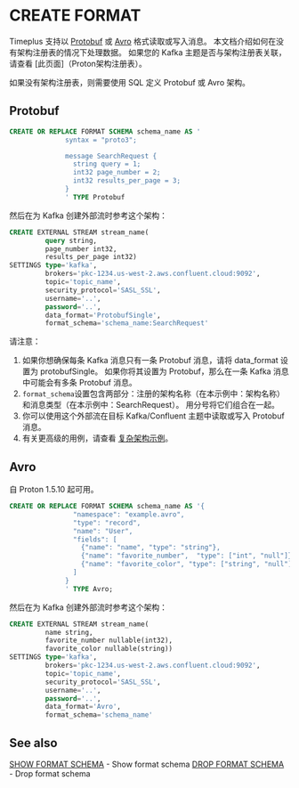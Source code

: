 # CREATE FORMAT

Timeplus 支持以 [Protobuf](https://protobuf.dev/) 或 [Avro](https://avro.apache.org) 格式读取或写入消息。 本文档介绍如何在没有架构注册表的情况下处理数据。 如果您的 Kafka 主题是否与架构注册表关联，请查看 [此页面]（Proton架构注册表）。

如果没有架构注册表，则需要使用 SQL 定义 Protobuf 或 Avro 架构。

## Protobuf

```sql
CREATE OR REPLACE FORMAT SCHEMA schema_name AS '
              syntax = "proto3";

              message SearchRequest {
                string query = 1;
                int32 page_number = 2;
                int32 results_per_page = 3;
              }
              ' TYPE Protobuf
```

然后在为 Kafka 创建外部流时参考这个架构：

```sql
CREATE EXTERNAL STREAM stream_name(
         query string,
         page_number int32,
         results_per_page int32)
SETTINGS type='kafka',
         brokers='pkc-1234.us-west-2.aws.confluent.cloud:9092',
         topic='topic_name',
         security_protocol='SASL_SSL',
         username='..',
         password='..',
         data_format='ProtobufSingle',
         format_schema='schema_name:SearchRequest'
```

请注意：

1. 如果你想确保每条 Kafka 消息只有一条 Protobuf 消息，请将 data_format 设置为 protobufSingle。 如果你将其设置为 Protobuf，那么在一条 Kafka 消息中可能会有多条 Protobuf 消息。
2. `format_schema`设置包含两部分：注册的架构名称（在本示例中：架构名称）和消息类型（在本示例中：SearchRequest）。 用分号将它们组合在一起。
3. 你可以使用这个外部流在目标 Kafka/Confluent 主题中读取或写入 Protobuf 消息。
4. 有关更高级的用例，请查看 [复杂架构示例](#complex)。

## Avro

自 Proton 1.5.10 起可用。

```sql
CREATE OR REPLACE FORMAT SCHEMA schema_name AS '{
                "namespace": "example.avro",
                "type": "record",
                "name": "User",
                "fields": [
                  {"name": "name", "type": "string"},
                  {"name": "favorite_number",  "type": ["int", "null"]},
                  {"name": "favorite_color", "type": ["string", "null"]}
                ]
              }
              ' TYPE Avro;
```

然后在为 Kafka 创建外部流时参考这个架构：

```sql
CREATE EXTERNAL STREAM stream_name(
         name string,
         favorite_number nullable(int32),
         favorite_color nullable(string))
SETTINGS type='kafka',
         brokers='pkc-1234.us-west-2.aws.confluent.cloud:9092',
         topic='topic_name',
         security_protocol='SASL_SSL',
         username='..',
         password='..',
         data_format='Avro',
         format_schema='schema_name'
```

## See also

[SHOW FORMAT SCHEMA](sql-show-format-schema) - Show format schema
[DROP FORMAT SCHEMA](sql-drop-format-schema) - Drop format schema
